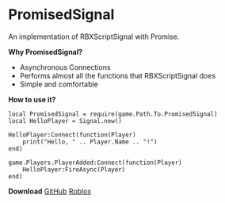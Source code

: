 # PromisedSignal
An implementation of RBXScriptSignal with Promise.

**Why PromisedSignal?**
* Asynchronous Connections
* Performs almost all the functions that RBXScriptSignal does
* Simple and comfortable

**How to use it?**
```luau
local PromisedSignal = require(game.Path.To.PromisedSignal)
local HelloPlayer = Signal.new()

HelloPlayer:Connect(function(Player)
    print("Hello, " .. Player.Name .. "!")
end)

game.Players.PlayerAdded:Connect(function(Player)
    HelloPlayer:FireAsync(Player)
end)
```

**Download**
[GitHub](https://github.com/realbxnnie/PromisedSignal/releases)
[Roblox](https://create.roblox.com/store/asset/74983621869370)

